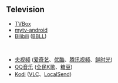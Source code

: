 ## Television

* [TVBox](https://github.com/o0HalfLife0o/TVBoxOSC)
* [mytv-android](https://github.com/yaoxieyoulei/mytv-android)
* [Bilibili](https://app.bilibili.com) ([BBLL](https://github.com/xiaye13579/BBLL))

<br>

* [央视频](https://yangshipin.cn) ([爱奇艺](https://www.iqiyi.com)、[优酷](https://www.youku.com)、[腾讯视频](https://v.qq.com)、[鲜时光](https://tv.ixigua.com))
* [QQ音乐](https://y.qq.com) ([全民K歌](https://kg.qq.com)、[糖豆](https://www.tangdou.com))
* [Kodi](https://kodi.tv) ([VLC](https://www.videolan.org)、[LocalSend](https://localsend.org))

